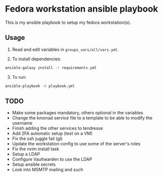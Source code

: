 # Fedora workstation ansible playbook

This is my ansible playbook to setup my fedora workstation(s).

## Usage

1. Read and edit variables in `groups_vars/all/vars.yml`.

2. To install dependencies:
```bash
ansible-galaxy install -r requirements.yml
```

3. To run: 
```bash
ansible-playbook -K playbook.yml
```

## TODO

- Make some packages mandatory, others optional in the variables
- Change the kmonad service file to a template to be able to modify the username
- Finish adding the other services to tendresse
- Add 2FA automatic setup (test on a VM)
- Fix the ssh juggle fail (gl)
- Update the workstation config to use some of the server's roles
- Fix the nvim install task
- Setup a LDAP
- Configure Vaultwarden to use the LDAP
- Setup ansible secrets
- Look into MSMTP mailing and such
